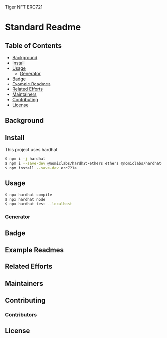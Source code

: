 Tiger NFT ERC721

# Standard Readme

## Table of Contents

- [Background](#background)
- [Install](#install)
- [Usage](#usage)
	- [Generator](#generator)
- [Badge](#badge)
- [Example Readmes](#example-readmes)
- [Related Efforts](#related-efforts)
- [Maintainers](#maintainers)
- [Contributing](#contributing)
- [License](#license)

## Background


## Install

This project uses hardhat

```sh
$ npm i -j hardhat
$ npm i --save-dev @nomiclabs/hardhat-ethers ethers @nomiclabs/hardhat-waffle ethereum-waffle chai @openzeppelin contracts @nomiclabs/hardhat-etherscan @nomiclabs/hardhat-truffle5
$ npm install --save-dev erc721a
```


## Usage

```sh
$ npx hardhat compile
$ npx hardhat node
$ npx hardhat test --localhost
```

### Generator


## Badge

## Example Readmes


## Related Efforts


## Maintainers


## Contributing



### Contributors




## License


